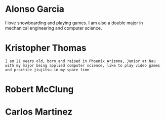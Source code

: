 # Alonso Garcia
I love snowboarding and playing games. I am also a double major in mechanical engineering and computer science.
# Kristopher Thomas
    I am 21 years old, born and raised in Phoenix Arizona, Junior at Nau with my major being applied computer science, like to play video games and practice jiujitsu in my spare time 
# Robert McClung
# Carlos Martinez
